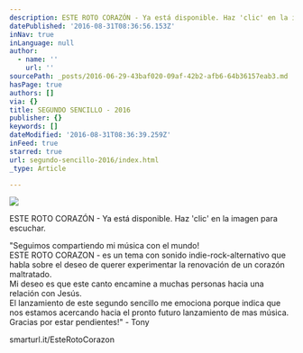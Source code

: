 ```yaml
---
description: ESTE ROTO CORAZÓN - Ya está disponible. Haz 'clic' en la imagen para escuchar.
datePublished: '2016-08-31T08:36:56.153Z'
inNav: true
inLanguage: null
author:
  - name: ''
    url: ''
sourcePath: _posts/2016-06-29-43baf020-09af-42b2-afb6-64b36157eab3.md
hasPage: true
authors: []
via: {}
title: SEGUNDO SENCILLO - 2016
publisher: {}
keywords: []
dateModified: '2016-08-31T08:36:39.259Z'
inFeed: true
starred: true
url: segundo-sencillo-2016/index.html
_type: Article

---
```

![](https://the-grid-user-content.s3-us-west-2.amazonaws.com/e4c9e539-a831-4fcd-8a17-1ad55383a2c6.jpg)

ESTE ROTO CORAZÓN - Ya está disponible. Haz 'clic' en la imagen para escuchar.

"Seguimos compartiendo mi música con el mundo!  
ESTE ROTO CORAZON - es un tema con sonido indie-rock-alternativo que habla sobre el deseo de querer experimentar la renovación de un corazón maltratado.  
Mi deseo es que este canto encamine a muchas personas hacia una relación con Jesús.  
El lanzamiento de este segundo sencillo me emociona porque indica que nos estamos acercando hacia el pronto futuro lanzamiento de mas música.  
Gracias por estar pendientes!" - Tony

smarturl.it/EsteRotoCorazon